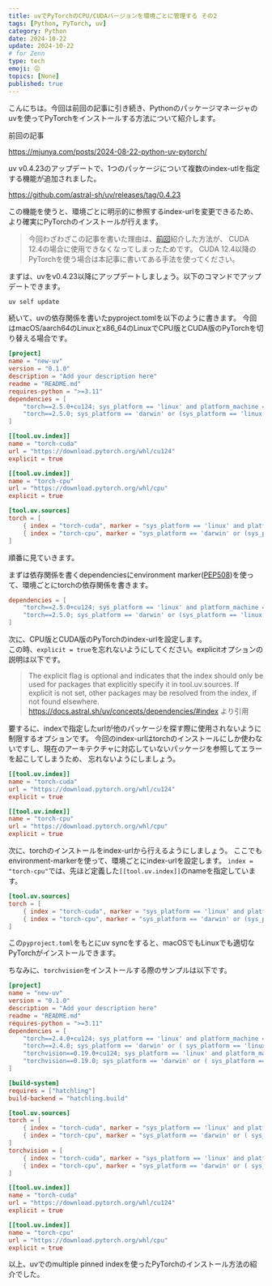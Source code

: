 ```yaml
---
title: uvでPyTorchのCPU/CUDAバージョンを環境ごとに管理する その2
tags: [Python, PyTorch, uv]
category: Python
date: 2024-10-22
update: 2024-10-22
# for Zenn
type: tech
emoji: 😖
topics: [None]
published: true
---
```


こんにちは。今回は前回の記事に引き続き、Pythonのパッケージマネージャのuvを使ってPyTorchをインストールする方法について紹介します。

前回の記事

https://mjunya.com/posts/2024-08-22-python-uv-pytorch/

uv v0.4.23のアップデートで、1つのパッケージについて複数のindex-utlを指定する機能が追加されました。

https://github.com/astral-sh/uv/releases/tag/0.4.23

この機能を使うと、環境ごとに明示的に参照するindex-urlを変更できるため、より確実にPyTorchのインストールが行えます。  

> 今回わざわざこの記事を書いた理由は、[前回](https://mjunya.com/posts/2024-08-22-python-uv-pytorch/)紹介した方法が、
> CUDA 12.4の場合に使用できなくなってしまったためです。
> CUDA 12.4以降のPyTorchを使う場合は本記事に書いてある手法を使ってください。

まずは、uvをv0.4.23以降にアップデートしましょう。以下のコマンドでアップデートできます。

```bash
uv self update
```

続いて、uvの依存関係を書いたpyproject.tomlを以下のように書きます。
今回はmacOS/aarch64のLinuxとx86_64のLinuxでCPU版とCUDA版のPyTorchを切り替える場合です。

```toml
[project]
name = "new-uv"
version = "0.1.0"
description = "Add your description here"
readme = "README.md"
requires-python = ">=3.11"
dependencies = [
    "torch==2.5.0+cu124; sys_platform == 'linux' and platform_machine == 'x86_64'",
    "torch==2.5.0; sys_platform == 'darwin' or (sys_platform == 'linux' and platform_machine == 'aarch64')",
]

[[tool.uv.index]]
name = "torch-cuda"
url = "https://download.pytorch.org/whl/cu124"
explicit = true

[[tool.uv.index]]
name = "torch-cpu"
url = "https://download.pytorch.org/whl/cpu"
explicit = true

[tool.uv.sources]
torch = [
    { index = "torch-cuda", marker = "sys_platform == 'linux' and platform_machine == 'x86_64'"},
    { index = "torch-cpu", marker = "sys_platform == 'darwin' or (sys_platform == 'linux' and platform_machine == 'aarch64')"},
]
```

順番に見ていきます。

まずは依存関係を書くdependenciesにenvironment marker([PEP508](https://peps.python.org/pep-0508/))を使って、環境ごとにtorchの依存関係を書きます。

```toml
dependencies = [
    "torch==2.5.0+cu124; sys_platform == 'linux' and platform_machine == 'x86_64'",
    "torch==2.5.0; sys_platform == 'darwin' or (sys_platform == 'linux' and platform_machine == 'aarch64')",
]
```

次に、CPU版とCUDA版のPyTorchのindex-urlを設定します。  
この時、`explicit = true`を忘れないようにしてください。explicitオプションの説明は以下です。

> The explicit flag is optional and indicates that the index should only be used for packages that explicitly specify it in tool.uv.sources. If explicit is not set, other packages may be resolved from the index, if not found elsewhere.  
> <https://docs.astral.sh/uv/concepts/dependencies/#index> より引用

要するに、indexで指定したurlが他のパッケージを探す際に使用されないように制限するオプションです。
今回のindex-urlはtorchのインストールにしか使わないですし、現在のアーキテクチャに対応していないパッケージを参照してエラーを起こしてしまうため、
忘れないようにしましょう。

```toml
[[tool.uv.index]]
name = "torch-cuda"
url = "https://download.pytorch.org/whl/cu124"
explicit = true

[[tool.uv.index]]
name = "torch-cpu"
url = "https://download.pytorch.org/whl/cpu"
explicit = true
```

次に、torchのインストールをindex-urlから行えるようにしましょう。
ここでもenvironment-markerを使って、環境ごとにindex-urlを設定します。
`index = "torch-cpu"`では、先ほど定義した`[[tool.uv.index]]`のnameを指定しています。

```toml
[tool.uv.sources]
torch = [
    { index = "torch-cuda", marker = "sys_platform == 'linux' and platform_machine == 'x86_64'"},
    { index = "torch-cpu", marker = "sys_platform == 'darwin' or (sys_platform == 'linux' and platform_machine == 'aarch64')"},
]
```

この`pyproject.toml`をもとにuv syncをすると、macOSでもLinuxでも適切なPyTorchがインストールできます。

ちなみに、`torchvision`をインストールする際のサンプルは以下です。

```toml
[project]
name = "new-uv"
version = "0.1.0"
description = "Add your description here"
readme = "README.md"
requires-python = ">=3.11"
dependencies = [
    "torch==2.4.0+cu124; sys_platform == 'linux' and platform_machine == 'x86_64'",
    "torch==2.4.0; sys_platform == 'darwin' or ( sys_platform == 'linux' and platform_machine == 'aarch64')",
    "torchvision==0.19.0+cu124; sys_platform == 'linux' and platform_machine == 'x86_64'",
    "torchvision==0.19.0; sys_platform == 'darwin' or ( sys_platform == 'linux' and platform_machine == 'aarch64')",
]

[build-system]
requires = ["hatchling"]
build-backend = "hatchling.build"

[tool.uv.sources]
torch = [
    { index = "torch-cuda", marker = "sys_platform == 'linux' and platform_machine == 'x86_64'"},
    { index = "torch-cpu", marker = "sys_platform == 'darwin' or ( sys_platform == 'linux' and platform_machine == 'aarch64')"},
]
torchvision = [
    { index = "torch-cuda", marker = "sys_platform == 'linux' and platform_machine == 'x86_64'"},
    { index = "torch-cpu", marker = "sys_platform == 'darwin' or ( sys_platform == 'linux' and platform_machine == 'aarch64')"},
]

[[tool.uv.index]]
name = "torch-cuda"
url = "https://download.pytorch.org/whl/cu124"
explicit = true

[[tool.uv.index]]
name = "torch-cpu"
url = "https://download.pytorch.org/whl/cpu"
explicit = true
```

以上、uvでのmultiple pinned indexを使ったPyTorchのインストール方法の紹介でした。
